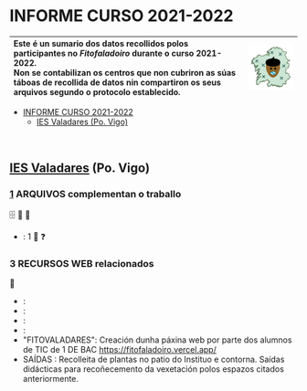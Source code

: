 <link rel="stylesheet" href="css/estilo.css">

# INFORME CURSO 2021-2022



| Este é un sumario dos datos recollidos polos participantes no _Fitofaladoiro_ durante o curso 2021-2022.   <br />Non se contabilizan os centros que non cubriron as súas táboas de recollida de datos nin compartiron os seus arquivos segundo o protocolo establecido. | <img src='img/fitofaladoiro_animado_transparente.gif'> |
| :--- | --- |


  - [INFORME CURSO 2021-2022](#informe-curso-2021-2022)
    - [IES Valadares (Po. Vigo)](#ies-valadares-po-vigo)


<br />
<div class='divpart'>
<div class='divpartit'>

## <span class='participante'><a href='http://fitofaladoiro.eu?fich=1qiRkuZ2X9i_5b9aLw-wGIqFbN9yBVcpFb6BmYFweA5M'>IES Valadares</a> (Po. Vigo)</span>

</div>

<div class='divarq divseccion'>

### <a href='https://drive.google.com/drive/folders/12KfhUKXK7LZgrLx4W-_nSusXxcQt6Bxs'>1</a> <span class='ARQ'>ARQUIVOS</span> complementan o traballo
 :file_cabinet: :open_file_folder: :floppy_disk: 


- : 1 :notebook: :question: 
</div>

<div class='divinf divseccion'>

### 3 <span class='INF'>RECURSOS WEB</span> relacionados
 :link: 


- : 
- : 
- : 
- : 
- "FITOVALADARES": Creación dunha páxina web por parte dos alumnos de TIC de 1 DE BAC  https://fitofaladoiro.vercel.app/
- SAÍDAS : Recolleita de plantas no patio do Instituo e contorna. Saídas didácticas para recoñecemento da vexetación polos espazos citados anteriormente.
</div>


</div>

